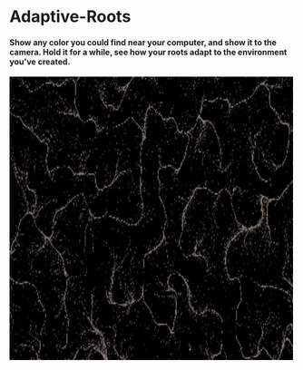 # Adaptive-Roots
#### Show any color you could find near your computer, and show it to the camera. Hold it for a while, see how your roots adapt to the environment you've created.
<img src="Roots.gif" alt="screenshot of the sketch" width="500" height="500"> 
